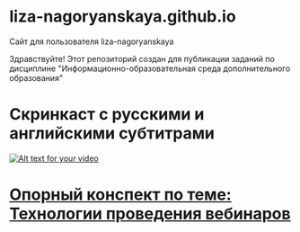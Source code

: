 # liza-nagoryanskaya.github.io
Сайт для пользователя liza-nagoryanskaya

Здравствуйте! Этот репозиторий создан для публикации заданий по дисциплине "Информационно-образовательная среда дополнительного образования"

# Скринкаст с русскими и английскими субтитрами


[![Alt text for your video](https://i.ytimg.com/vi/-gfV1keoArU/1.jpg?time=1541612075943)](https://youtu.be/-gfV1keoArU)

# [Опорный конспект по теме: Технологии проведения вебинаров](https://docs.google.com/presentation/d/1VxjpAAbbeMsSKrXHOWvBm-cRzj5X4JE-anHxf4B7wVQ/edit?usp=sharing)
